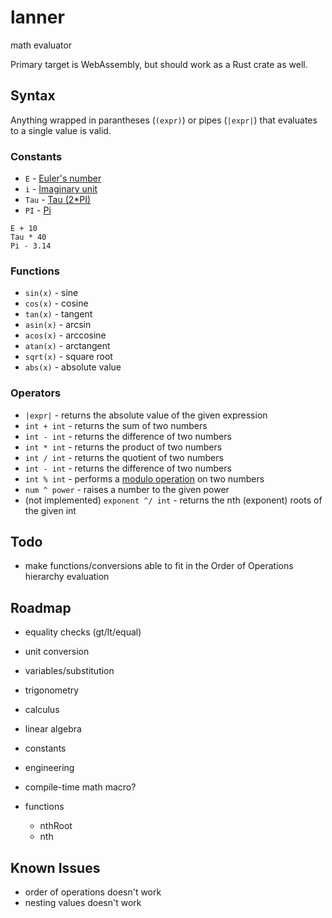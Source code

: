 # lanner

math evaluator

Primary target is WebAssembly, but should work as a Rust crate as well.

## Syntax

Anything wrapped in parantheses (`(expr)`) or pipes (`|expr|`) that evaluates to a single value is valid.

### Constants

+ `E` - [Euler's number](https://en.wikipedia.org/wiki/E_(mathematical_constant))
+ `i` - [Imaginary unit](https://en.wikipedia.org/wiki/Imaginary_unit)
+ `Tau` - [Tau (2*PI)](https://en.wikipedia.org/wiki/Turn_(angle)#Tau_proposals)
+ `PI` - [Pi](https://en.wikipedia.org/wiki/Pi)

```lanner
E + 10
Tau * 40
Pi - 3.14
```

### Functions

+ `sin(x)` - sine
+ `cos(x)` - cosine
+ `tan(x)` - tangent
+ `asin(x)` - arcsin
+ `acos(x)` - arccosine
+ `atan(x)` - arctangent
+ `sqrt(x)` - square root
+ `abs(x)` - absolute value

### Operators

+ `|expr|` - returns the absolute value of the given expression
+ `int + int` - returns the sum of two numbers
+ `int - int` - returns the difference of two numbers
+ `int * int` - returns the product of two numbers
+ `int / int` - returns the quotient of two numbers
+ `int - int` - returns the difference of two numbers
+ `int % int` - performs a [modulo operation](https://en.wikipedia.org/wiki/Modulo_operation) on two numbers
+ `num ^ power` - raises a number to the given power
+ (not implemented) `exponent ^/ int` - returns the nth (exponent) roots of the given int

## Todo

+ make functions/conversions able to fit in the Order of Operations hierarchy evaluation

## Roadmap

+ equality checks (gt/lt/equal)
+ unit conversion
+ variables/substitution
+ trigonometry
+ calculus
+ linear algebra
+ constants
+ engineering
+ compile-time math macro?

+ functions
  + nthRoot
  + nth

## Known Issues

+ order of operations doesn't work
+ nesting values doesn't work
